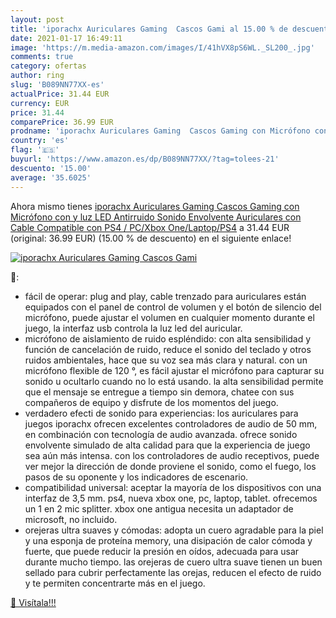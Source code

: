 ```yaml
---
layout: post
title: 'iporachx Auriculares Gaming  Cascos Gami al 15.00 % de descuento'
date: 2021-01-17 16:49:11
image: 'https://m.media-amazon.com/images/I/41hVX8pS6WL._SL200_.jpg'
comments: true
category: ofertas
author: ring
slug: 'B089NN77XX-es'
actualPrice: 31.44 EUR
currency: EUR
price: 31.44
comparePrice: 36.99 EUR
prodname: 'iporachx Auriculares Gaming  Cascos Gaming con Micrófono con y luz LED  Antirruido  Sonido Envolvente  Auriculares con Cable Compatible con PS4 / PC/Xbox One/Laptop/PS4'
country: 'es'
flag: '🇪🇸'
buyurl: 'https://www.amazon.es/dp/B089NN77XX/?tag=tolees-21'
descuento: '15.00'
average: '35.6025'
---
```


Ahora mismo tienes [iporachx Auriculares Gaming  Cascos Gaming con Micrófono con y luz LED  Antirruido  Sonido Envolvente  Auriculares con Cable Compatible con PS4 / PC/Xbox One/Laptop/PS4](https://www.amazon.es/dp/B089NN77XX/?tag=tolees-21) a 31.44 EUR (original: 36.99 EUR) (15.00 %  de descuento) en el siguiente enlace!

[![iporachx Auriculares Gaming  Cascos Gami](https://m.media-amazon.com/images/I/41hVX8pS6WL._SL200_.jpg)](https://www.amazon.es/dp/B089NN77XX/?tag=tolees-21)

🔎:

- fácil de operar: plug and play, cable trenzado para auriculares están equipados con el panel de control de volumen y el botón de silencio del micrófono, puede ajustar el volumen en cualquier momento durante el juego, la interfaz usb controla la luz led del auricular.
- micrófono de aislamiento de ruido espléndido: con alta sensibilidad y función de cancelación de ruido, reduce el sonido del teclado y otros ruidos ambientales, hace que su voz sea más clara y natural. con un micrófono flexible de 120 °, es fácil ajustar el micrófono para capturar su sonido u ocultarlo cuando no lo está usando. la alta sensibilidad permite que el mensaje se entregue a tiempo sin demora, chatee con sus compañeros de equipo y disfrute de los momentos del juego.
- verdadero efecti de sonido para experiencias: los auriculares para juegos iporachx ofrecen excelentes controladores de audio de 50 mm, en combinación con tecnología de audio avanzada. ofrece sonido envolvente simulado de alta calidad para que la experiencia de juego sea aún más intensa. con los controladores de audio receptivos, puede ver mejor la dirección de donde proviene el sonido, como el fuego, los pasos de su oponente y los indicadores de escenario.
- compatibilidad universal: aceptar la mayoría de los dispositivos con una interfaz de 3,5 mm. ps4, nueva xbox one, pc, laptop, tablet. ofrecemos un 1 en 2 mic splitter. xbox one antigua necesita un adaptador de microsoft, no incluido.
- orejeras ultra suaves y cómodas: adopta un cuero agradable para la piel y una esponja de proteína memory, una disipación de calor cómoda y fuerte, que puede reducir la presión en oídos, adecuada para usar durante mucho tiempo. las orejeras de cuero ultra suave tienen un buen sellado para cubrir perfectamente las orejas, reducen el efecto de ruido y te permiten concentrarte más en el juego.

[🛒 Visítala!!!](https://www.amazon.es/dp/B089NN77XX/?tag=tolees-21)
